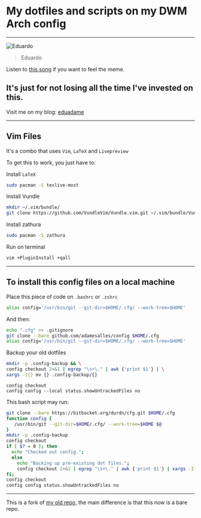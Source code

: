 # My dotfiles and scripts on my DWM Arch config

---

![Eduardo](https://images7.memedroid.com/images/UPLOADED672/5eb5b3f19c9a8.jpeg)

> Eduardo

Listen to [this song](https://www.youtube.com/watch?v=lDLEsnXauwU) if you want to feel the meme.

## It's just for not losing all the time I've invested on this.

Visit me on my blog: [eduadame](https://eduadame.netlify.app)

---

## Vim Files

It's a combo that uses `Vim`, `LaTeX` and `Livepreview`

To get this to work, you just have to:

Install `LaTeX`
```bash
sudo pacman -S texlive-most
```
Install Vundle
```bash
mkdir ~/.vim/bundle/
git clone https://github.com/VundleVim/Vundle.vim.git ~/.vim/bundle/Vundle.vim
```

Install zathura
```bash
sudo pacman -S zathura
```

Run on terminal
```bash
vim +PluginInstall +qall
```

---

## To install this config files on a local machine

Place this piece of code on `.bashrc` or `.zshrc`
```bash
alias config='/usr/bin/git --git-dir=$HOME/.cfg/ --work-tree=$HOME'
```
And then:
```bash
echo ".cfg" >> .gitignore
git clone --bare github.com/adamesalles/config $HOME/.cfg
alias config='/usr/bin/git --git-dir=$HOME/.cfg/ --work-tree=$HOME'
```
Backup your old dotfiles
```bash
mkdir -p .config-backup && \
config checkout 2>&1 | egrep "\s+\." | awk {'print $1'} | \
xargs -I{} mv {} .config-backup/{}
```

```
config checkout
config config --local status.showUntrackedFiles no
```

This bash script may run:
```bash
git clone --bare https://bitbucket.org/durdn/cfg.git $HOME/.cfg
function config {
   /usr/bin/git --git-dir=$HOME/.cfg/ --work-tree=$HOME $@
}
mkdir -p .config-backup
config checkout
if [ $? = 0 ]; then
  echo "Checked out config.";
  else
    echo "Backing up pre-existing dot files.";
    config checkout 2>&1 | egrep "\s+\." | awk {'print $1'} | xargs -I{} mv {} .config-backup/{}
fi;
config checkout
config config status.showUntrackedFiles no
```
---

This is a fork of [my old repo](https://github.com/adamesalles/voidrice), the main difference is that this now is a bare repo.
